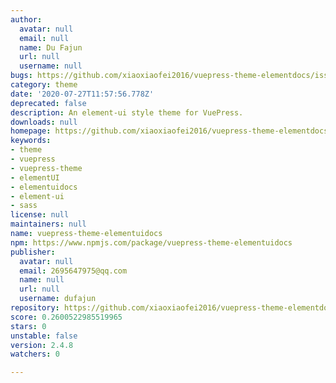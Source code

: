 ```yaml
---
author:
  avatar: null
  email: null
  name: Du Fajun
  url: null
  username: null
bugs: https://github.com/xiaoxiaofei2016/vuepress-theme-elementdocs/issues
category: theme
date: '2020-07-27T11:57:56.778Z'
deprecated: false
description: An element-ui style theme for VuePress.
downloads: null
homepage: https://github.com/xiaoxiaofei2016/vuepress-theme-elementdocs#readme
keywords:
- theme
- vuepress
- vuepress-theme
- elementUI
- elementuidocs
- element-ui
- sass
license: null
maintainers: null
name: vuepress-theme-elementuidocs
npm: https://www.npmjs.com/package/vuepress-theme-elementuidocs
publisher:
  avatar: null
  email: 2695647975@qq.com
  name: null
  url: null
  username: dufajun
repository: https://github.com/xiaoxiaofei2016/vuepress-theme-elementdocs
score: 0.2600522985519965
stars: 0
unstable: false
version: 2.4.8
watchers: 0

---
```


